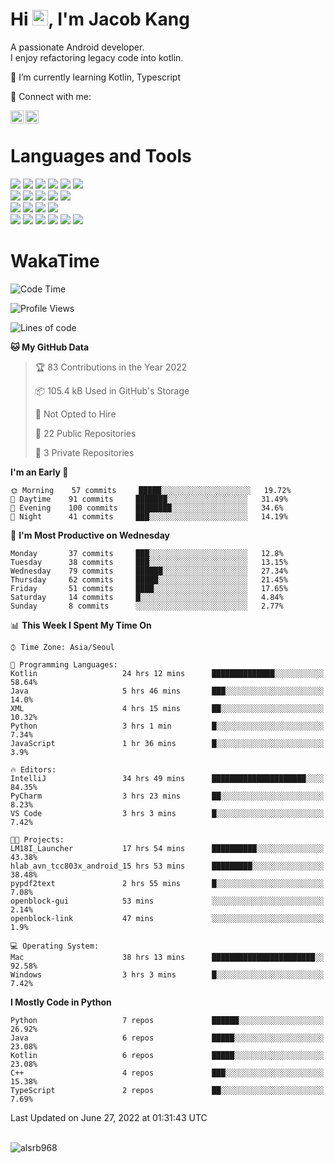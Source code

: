 # Hi <img src="https://media.giphy.com/media/hvRJCLFzcasrR4ia7z/giphy.gif" width="25px">, I'm Jacob Kang
A passionate Android developer.
</br>
I enjoy refactoring legacy code into kotlin.

🌱 I’m currently learning Kotlin, Typescript

🤝 Connect with me:

<a href="https://www.linkedin.com/in/minkyu-kang-b7477b1b2/"><img align="left" src="https://raw.githubusercontent.com/yushi1007/yushi1007/main/images/linkedin.svg" alt="Minkyu Kang | LinkedIn" width="21px"/></a>
<a href="https://www.instagram.com/_jacob_kang/"><img align="left" src="https://raw.githubusercontent.com/yushi1007/yushi1007/main/images/instagram.svg" alt="Jacob Kang | Instagram" width="21px"/></a>

</br>

# Languages and Tools

<div align="left">
<img src="https://img.shields.io/badge/java-007396?logo=java&logoColor=white"/>
<img src="https://img.shields.io/badge/kotlin-7F52FF?logo=kotlin&logoColor=white"/>
<img src="https://img.shields.io/badge/python-3776AB?logo=python&logoColor=white"/>
<img src="https://img.shields.io/badge/bash shell-4EAA25?logo=gnubash&logoColor=white"/>
<img src="https://img.shields.io/badge/c-A8B9CC?logo=c&logoColor=white"/>
<img src="https://img.shields.io/badge/c++-00599C?logo=c%2b%2b&logoColor=white"/>
</div>
<div align="left">
<img src="https://img.shields.io/badge/git-F05032?logo=git&logoColor=white"/>
<img src="https://img.shields.io/badge/github-181717?logo=github&logoColor=white"/>
<img src="https://img.shields.io/badge/mysql-4479A1?logo=mysql&logoColor=white"/>
<img src="https://img.shields.io/badge/sqlite-003B57?logo=sqlite&logoColor=white"/>
<img src="https://img.shields.io/badge/amazon AWS-232F3E?logo=amazonaws&logoColor=white"/>
</div>
<div align="left">
<img src="https://img.shields.io/badge/android-3DDC84?logo=android&logoColor=white"/>
<img src="https://img.shields.io/badge/linux-FCC624?logo=linux&logoColor=white"/>
<img src="https://img.shields.io/badge/flask-000000?logo=flask&logoColor=white"/>
<img src="https://img.shields.io/badge/arduino-00979D?logo=arduino&logoColor=white"/>
</div>
<div align="left">
<img src="https://img.shields.io/badge/slack-4A154B?logo=slack&logoColor=white"/>
<img src="https://img.shields.io/badge/notion-000000?logo=notion&logoColor=white"/>
<img src="https://img.shields.io/badge/jira-0052CC?logo=jira&logoColor=white"/>
<img src="https://img.shields.io/badge/postman-FF6C37?logo=postman&logoColor=white"/>
<img src="https://img.shields.io/badge/intellij-000000?logo=intellijidea&logoColor=white"/>
<img src="https://img.shields.io/badge/pycharm-000000?logo=pycharm&logoColor=white"/>
</div>

# WakaTime

<!--START_SECTION:waka-->
![Code Time](http://img.shields.io/badge/Code%20Time-0%20secs-blue)

![Profile Views](http://img.shields.io/badge/Profile%20Views-6-blue)

![Lines of code](https://img.shields.io/badge/From%20Hello%20World%20I%27ve%20Written-108%20Thousand%20lines%20of%20code-blue)

**🐱 My GitHub Data** 

> 🏆 83 Contributions in the Year 2022
 > 
> 📦 105.4 kB Used in GitHub's Storage 
 > 
> 🚫 Not Opted to Hire
 > 
> 📜 22 Public Repositories 
 > 
> 🔑 3 Private Repositories  
 > 
**I'm an Early 🐤** 

```text
🌞 Morning    57 commits     █████░░░░░░░░░░░░░░░░░░░░   19.72% 
🌆 Daytime    91 commits     ███████░░░░░░░░░░░░░░░░░░   31.49% 
🌃 Evening    100 commits    ████████░░░░░░░░░░░░░░░░░   34.6% 
🌙 Night      41 commits     ███░░░░░░░░░░░░░░░░░░░░░░   14.19%

```
📅 **I'm Most Productive on Wednesday** 

```text
Monday       37 commits     ███░░░░░░░░░░░░░░░░░░░░░░   12.8% 
Tuesday      38 commits     ███░░░░░░░░░░░░░░░░░░░░░░   13.15% 
Wednesday    79 commits     ██████░░░░░░░░░░░░░░░░░░░   27.34% 
Thursday     62 commits     █████░░░░░░░░░░░░░░░░░░░░   21.45% 
Friday       51 commits     ████░░░░░░░░░░░░░░░░░░░░░   17.65% 
Saturday     14 commits     █░░░░░░░░░░░░░░░░░░░░░░░░   4.84% 
Sunday       8 commits      ░░░░░░░░░░░░░░░░░░░░░░░░░   2.77%

```


📊 **This Week I Spent My Time On** 

```text
⌚︎ Time Zone: Asia/Seoul

💬 Programming Languages: 
Kotlin                   24 hrs 12 mins      ██████████████░░░░░░░░░░░   58.64% 
Java                     5 hrs 46 mins       ███░░░░░░░░░░░░░░░░░░░░░░   14.0% 
XML                      4 hrs 15 mins       ██░░░░░░░░░░░░░░░░░░░░░░░   10.32% 
Python                   3 hrs 1 min         █░░░░░░░░░░░░░░░░░░░░░░░░   7.34% 
JavaScript               1 hr 36 mins        █░░░░░░░░░░░░░░░░░░░░░░░░   3.9%

🔥 Editors: 
IntelliJ                 34 hrs 49 mins      █████████████████████░░░░   84.35% 
PyCharm                  3 hrs 23 mins       ██░░░░░░░░░░░░░░░░░░░░░░░   8.23% 
VS Code                  3 hrs 3 mins        █░░░░░░░░░░░░░░░░░░░░░░░░   7.42%

🐱‍💻 Projects: 
LM18I_Launcher           17 hrs 54 mins      ██████████░░░░░░░░░░░░░░░   43.38% 
hlab_avn_tcc803x_android_15 hrs 53 mins      █████████░░░░░░░░░░░░░░░░   38.48% 
pypdf2text               2 hrs 55 mins       █░░░░░░░░░░░░░░░░░░░░░░░░   7.08% 
openblock-gui            53 mins             ░░░░░░░░░░░░░░░░░░░░░░░░░   2.14% 
openblock-link           47 mins             ░░░░░░░░░░░░░░░░░░░░░░░░░   1.9%

💻 Operating System: 
Mac                      38 hrs 13 mins      ███████████████████████░░   92.58% 
Windows                  3 hrs 3 mins        █░░░░░░░░░░░░░░░░░░░░░░░░   7.42%

```

**I Mostly Code in Python** 

```text
Python                   7 repos             ██████░░░░░░░░░░░░░░░░░░░   26.92% 
Java                     6 repos             █████░░░░░░░░░░░░░░░░░░░░   23.08% 
Kotlin                   6 repos             █████░░░░░░░░░░░░░░░░░░░░   23.08% 
C++                      4 repos             ███░░░░░░░░░░░░░░░░░░░░░░   15.38% 
TypeScript               2 repos             ██░░░░░░░░░░░░░░░░░░░░░░░   7.69%

```



 Last Updated on June 27, 2022 at 01:31:43 UTC
<!--END_SECTION:waka-->

</br>

<div align="left">
<img align="left" src="https://github-readme-stats.vercel.app/api/top-langs?username=alsrb968&show_icons=true&locale=en&layout=compact&theme=dark" alt="alsrb968" />
</div>
